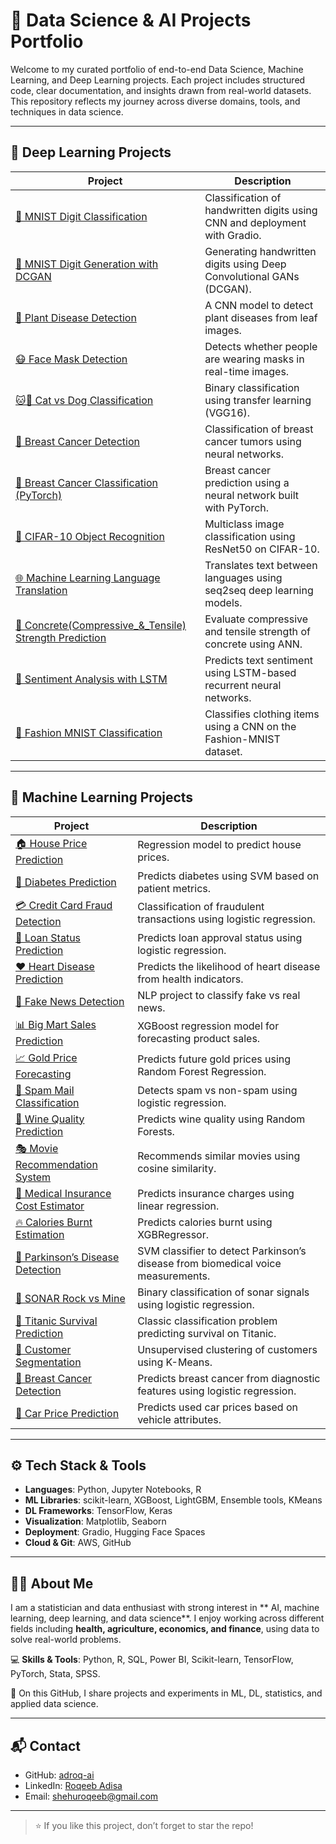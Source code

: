 # 🧠 Data Science & AI Projects Portfolio

Welcome to my curated portfolio of end-to-end Data Science, Machine Learning, and Deep Learning projects. Each project includes structured code, clear documentation, and insights drawn from real-world datasets. This repository reflects my journey across diverse domains, tools, and techniques in data science.

---

## 🔬 Deep Learning Projects

| Project | Description |
|--------|-------------|
| [🧠 MNIST Digit Classification](./Deep_Learning_Projects/MNIST%20Digit%20Handwritten%20Classification) | Classification of handwritten digits using CNN and deployment with Gradio. |
| [🎨 MNIST Digit Generation with DCGAN](./Deep_Learning_Projects/MNIST%20DCGAN) | Generating handwritten digits using Deep Convolutional GANs (DCGAN). |
| [🌿 Plant Disease Detection](./Deep_Learning_Projects/Plant%20Disease%20Prediction%20using%20CNN) | A CNN model to detect plant diseases from leaf images. |
| [😷 Face Mask Detection](./Deep_Learning_Projects/Face%20Mask%20Detection%20using%20CNN) | Detects whether people are wearing masks in real-time images. |
| [🐱🐶 Cat vs Dog Classification](./Deep_Learning_Projects/Cat%20and%20Dog%20Classification%20using%20Transfer%20Learning) | Binary classification using transfer learning (VGG16). |
| [🔬 Breast Cancer Detection](./Deep_Learning_Projects/Breast_Classification%20using%20Neural%20Network) | Classification of breast cancer tumors using neural networks. |
| [🔬 Breast Cancer Classification (PyTorch)](./Deep_Learning_Projects/Breast%20Classification%20with%20PyTorch) | Breast cancer prediction using a neural network built with PyTorch. |
| [🚀 CIFAR-10 Object Recognition](./Deep_Learning_Projects/CIFAR_10_Object_Recognition_using_ResNet50) | Multiclass image classification using ResNet50 on CIFAR-10. |
| [🌐 Machine Learning Language Translation](./Deep_Learning_Projects/Machine_Learning_Language_Translation) | Translates text between languages using seq2seq deep learning models. |
| [🧠 Concrete(Compressive_&_Tensile) Strength Prediction](./Deep_Learning_Projects/Compressive%20&%20Tensile%20Strength%20using%20ANN%20Strength) | Evaluate compressive and tensile strength of concrete using ANN. |
| [📖 Sentiment Analysis with LSTM](./Deep_Learning_Projects/Sentiment%20Analysis%20using%20LSTM) | Predicts text sentiment using LSTM-based recurrent neural networks. |
| [👗 Fashion MNIST Classification](./Deep_Learning_Projects/Fashion%20MNIST%20Image%20Classification) | 	Classifies clothing items using a CNN on the Fashion-MNIST dataset. |


---

## 🤖 Machine Learning Projects

| Project | Description |
|--------|-------------|
| [🏠 House Price Prediction](./Machine_Learning_Projects/House%20Prediction) | Regression model to predict house prices. |
| [🏥 Diabetes Prediction](./Machine_Learning_Projects/Diabetes%20Prediction) | Predicts diabetes using SVM based on patient metrics. |
| [💳 Credit Card Fraud Detection](./Machine_Learning_Projects/Credit%20Card%20Fraud%20Detection) | Classification of fraudulent transactions using logistic regression. |
| [🧾 Loan Status Prediction](./Machine_Learning_Projects/Loan%20Status%20Prediction) | Predicts loan approval status using logistic regression. |
| [❤️ Heart Disease Prediction](./Machine_Learning_Projects/Heart%20Disease%20Prediction) | Predicts the likelihood of heart disease from health indicators. |
| [📰 Fake News Detection](./Machine_Learning_Projects/Fake%20News%20Prediction) | NLP project to classify fake vs real news. |
| [📊 Big Mart Sales Prediction](./Machine_Learning_Projects/Big%20Mart%20Sales%20Prediction) | XGBoost regression model for forecasting product sales. |
| [📈 Gold Price Forecasting](./Machine_Learning_Projects/Gold%20Price%20Prediction) | Predicts future gold prices using Random Forest Regression. |
| [💬 Spam Mail Classification](./Machine_Learning_Projects/Spam%20Mail%20Prediction) | Detects spam vs non-spam using logistic regression. |
| [🍷 Wine Quality Prediction](./Machine_Learning_Projects/Wine%20Prediction) | Predicts wine quality using Random Forests. |
| [🎭 Movie Recommendation System](./Machine_Learning_Projects/Movie%20Recommendation%20System) | Recommends similar movies using cosine similarity. |
| [🧪 Medical Insurance Cost Estimator](./Machine_Learning_Projects/Medical%20Insurance%20Cost%20Prediction) | Predicts insurance charges using linear regression. |
| [🔥 Calories Burnt Estimation](./Machine_Learning_Projects/Calories%20Burnt%20Prediction) | Predicts calories burnt using XGBRegressor. |
| [🧬 Parkinson’s Disease Detection](./Machine_Learning_Projects/Parkinson's%20isease%20Detection) | SVM classifier to detect Parkinson’s disease from biomedical voice measurements. |
| [📡 SONAR Rock vs Mine](./Machine_Learning_Projects/SONAR%20Rock%20vs%20Mine) | Binary classification of sonar signals using logistic regression. |
| [🚢 Titanic Survival Prediction](./Machine_Learning_Projects/Titanic%20Survival%20Prediction) | Classic classification problem predicting survival on Titanic. |
| [👥 Customer Segmentation](./Machine_Learning_Projects/Customer%20Segmentation%20using%20K-Means%20Clustering) | Unsupervised clustering of customers using K-Means. |
| [🎯 Breast Cancer Detection](./Machine_Learning_Projects/Breast%20Cancer%20Classification) | Predicts breast cancer from diagnostic features using logistic regression. |
| [🚗 Car Price Prediction](./Machine_Learning_Projects/Car%20Price%20Prediction) | Predicts used car prices based on vehicle attributes. |

---

## ⚙️ Tech Stack & Tools
- **Languages**: Python, Jupyter Notebooks, R
- **ML Libraries**: scikit-learn, XGBoost, LightGBM, Ensemble tools, KMeans
- **DL Frameworks**: TensorFlow, Keras
- **Visualization**: Matplotlib, Seaborn
- **Deployment**: Gradio, Hugging Face Spaces
- **Cloud & Git**: AWS, GitHub

---

## 🧑‍💻 About Me
I am  a statistician and data enthusiast with strong interest in ** AI, machine learning, deep learning, and data science**. I enjoy working across different fields including **health, agriculture, economics, and finance**, using data to solve real-world problems.

💻 **Skills & Tools**: Python, R, SQL, Power BI, Scikit-learn, TensorFlow, PyTorch, Stata, SPSS.

📌 On this GitHub, I share projects and experiments in ML, DL, statistics, and applied data science.

---

## 📬 Contact

- GitHub: [adroq-ai](https://github.com/adroq-ai)
- LinkedIn: [Roqeeb Adisa](https://www.linkedin.com/in/roqeeb-adisa-60786627b/)
- Email: shehuroqeeb@gmail.com

---

> ⭐ If you like this project, don’t forget to star the repo!
